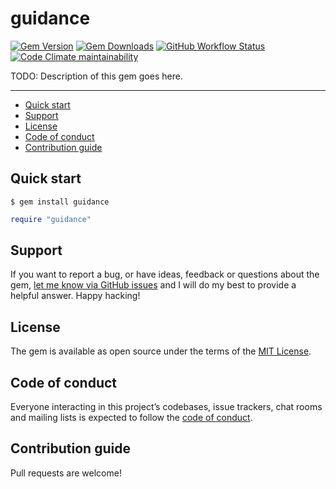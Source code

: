 # guidance

[![Gem Version](https://img.shields.io/gem/v/guidance)](https://rubygems.org/gems/guidance)
[![Gem Downloads](https://img.shields.io/gem/dt/guidance)](https://www.ruby-toolbox.com/projects/guidance)
[![GitHub Workflow Status](https://img.shields.io/github/actions/workflow/status/Unsupervisedcom/guideance-rails/ci.yml)](https://github.com/Unsupervisedcom/guideance-rails/actions/workflows/ci.yml)
[![Code Climate maintainability](https://img.shields.io/codeclimate/maintainability/Unsupervisedcom/guideance-rails)](https://codeclimate.com/github/Unsupervisedcom/guideance-rails)

TODO: Description of this gem goes here.

---

- [Quick start](#quick-start)
- [Support](#support)
- [License](#license)
- [Code of conduct](#code-of-conduct)
- [Contribution guide](#contribution-guide)

## Quick start

```
$ gem install guidance
```

```ruby
require "guidance"
```

## Support

If you want to report a bug, or have ideas, feedback or questions about the gem, [let me know via GitHub issues](https://github.com/Unsupervisedcom/guideance-rails/issues/new) and I will do my best to provide a helpful answer. Happy hacking!

## License

The gem is available as open source under the terms of the [MIT License](LICENSE.txt).

## Code of conduct

Everyone interacting in this project’s codebases, issue trackers, chat rooms and mailing lists is expected to follow the [code of conduct](CODE_OF_CONDUCT.md).

## Contribution guide

Pull requests are welcome!
